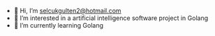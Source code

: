 - 👋 Hi, I’m selcukgulten2@hotmail.com
- 👀 I’m interested in a artificial intelligence software project in Golang
- 🌱 I’m currently learning Golang

<!---
selcukgulten/selcukgulten is a ✨ special ✨ repository because its `README.md` (this file) appears on your GitHub profile.
You can click the Preview link to take a look at your changes.
--->
